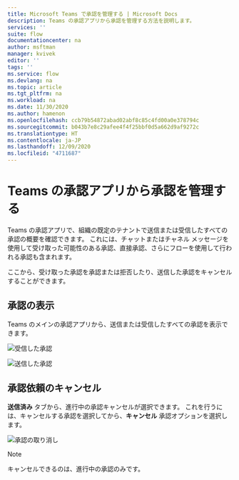 ```yaml
---
title: Microsoft Teams で承認を管理する | Microsoft Docs
description: Teams の承認アプリから承認を管理する方法を説明します。
services: ''
suite: flow
documentationcenter: na
author: msftman
manager: kvivek
editor: ''
tags: ''
ms.service: flow
ms.devlang: na
ms.topic: article
ms.tgt_pltfrm: na
ms.workload: na
ms.date: 11/30/2020
ms.author: hamenon
ms.openlocfilehash: ccb79b54872abad02abf8c85c4fd00a0e378794c
ms.sourcegitcommit: b043b7e8c29afee4f4f25bbf0d5a662d9af9272c
ms.translationtype: HT
ms.contentlocale: ja-JP
ms.lasthandoff: 12/09/2020
ms.locfileid: "4711687"
---
```

# <a name="manage-your-approvals-from-the-approvals-app-in-teams"></a>Teams の承認アプリから承認を管理する

Teams の承認アプリで、組織の既定のテナントで送信または受信したすべての承認の概要を確認できます。 これには、チャットまたはチャネル メッセージを使用して受け取った可能性のある承認、直接承認、さらにフローを使用して行われる承認も含まれます。

ここから、受け取った承認を承認または拒否したり、送信した承認をキャンセルすることができます。

## <a name="view-approvals"></a>承認の表示

Teams のメインの承認アプリから、送信または受信したすべての承認を表示できます。

![受信した承認](../media/native-approvals-in-teams/approval-app-received.png)

![送信した承認](../media/native-approvals-in-teams/approvals-app-sent.png)

## <a name="cancel-an-approval-request"></a>承認依頼のキャンセル

**送信済み** タブから、進行中の承認キャンセルが選択できます。 これを行うには、キャンセルする承認を選択してから、**キャンセル** 承認オプションを選択します。

![承認の取り消し](../media/native-approvals-in-teams/approval-cancel.png)

>[!NOTE]
>キャンセルできるのは、進行中の承認のみです。